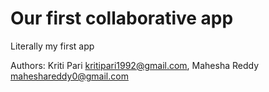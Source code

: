 # Our first collaborative app
Literally my first app

Authors: Kriti Pari <kritipari1992@gmail.com>, Mahesha Reddy <maheshareddy0@gmail.com>
